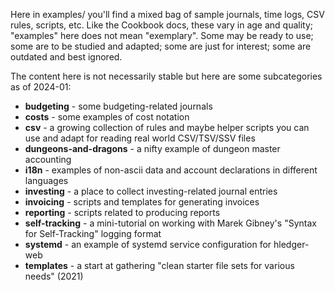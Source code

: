 Here in examples/ you'll find a mixed bag of sample journals, time logs, CSV rules, scripts, etc.
Like the Cookbook docs, these vary in age and quality; "examples" here does not mean "exemplary".
Some may be ready to use; some are to be studied and adapted; some are just for interest; some are outdated and best ignored.

The content here is not necessarily stable but here are some subcategories as of 2024-01:

- **budgeting** - some budgeting-related journals
- **costs** - some examples of cost notation
- **csv** - a growing collection of rules and maybe helper scripts you can use and adapt for reading real world CSV/TSV/SSV files
- **dungeons-and-dragons** - a nifty example of dungeon master accounting
- **i18n** - examples of non-ascii data and account declarations in different languages
- **investing** - a place to collect investing-related journal entries
- **invoicing** - scripts and templates for generating invoices
- **reporting** - scripts related to producing reports
- **self-tracking** - a mini-tutorial on working with Marek Gibney's "Syntax for Self-Tracking" logging format
- **systemd** - an example of systemd service configuration for hledger-web
- **templates** - a start at gathering "clean starter file sets for various needs" (2021)
